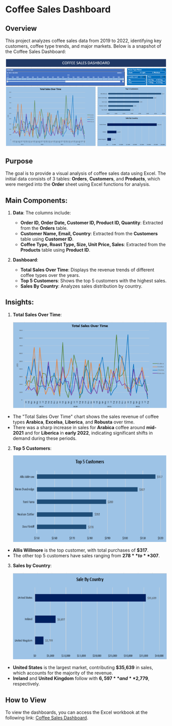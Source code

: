 # Coffee Sales Dashboard

## Overview
This project analyzes coffee sales data from 2019 to 2022, identifying key customers, coffee type trends, and major markets. Below is a snapshot of the Coffee Sales Dashboard:

<p align="center">
  <img src="https://raw.githubusercontent.com/hiephoangt/Coffee-Sales-Dashboard-Excel-Project/main/Image/Coffee_Sales_Dashboard.png" width="500"/>
</p>

## Purpose
The goal is to provide a visual analysis of coffee sales data using Excel. The initial data consists of 3 tables: **Orders**, **Customers**, and **Products**, which were merged into the **Order** sheet using Excel functions for analysis.

## Main Components:
1. **Data**: The columns include:
   - **Order ID, Order Date, Customer ID, Product ID, Quantity**: Extracted from the **Orders** table.
   - **Customer Name, Email, Country**: Extracted from the **Customers** table using **Customer ID**.
   - **Coffee Type, Roast Type, Size, Unit Price, Sales**: Extracted from the **Products** table using **Product ID**.

2. **Dashboard**:
   - **Total Sales Over Time**: Displays the revenue trends of different coffee types over the years.
   - **Top 5 Customers**: Shows the top 5 customers with the highest sales.
   - **Sales By Country**: Analyzes sales distribution by country.

## Insights:
1. **Total Sales Over Time**:
   <p align="center">
     <img src="https://raw.githubusercontent.com/hiephoangt/Coffee-Sales-Dashboard-Excel-Project/main/Image/Total_Sales_Over_Time.png" width="500"/>
   </p>
 - The "Total Sales Over Time" chart shows the sales revenue of coffee types **Arabica**, **Excelsa**, **Liberica**, and **Robusta** over time. 
 - There was a sharp increase in sales for **Arabica** coffee around **mid-2021** and for **Liberica** in **early 2022**, indicating significant shifts in demand during these periods.


2. **Top 5 Customers**:
   <p align="center">
     <img src="https://raw.githubusercontent.com/hiephoangt/Coffee-Sales-Dashboard-Excel-Project/main/Image/Top_5_Customer.png" width="500"/>
   </p>
- **Allis Willmore** is the top customer, with total purchases of **$317**. 
- The other top 5 customers have sales ranging from **$278** to **$307**.


3. **Sales by Country**:
   <p align="center">
     <img src="https://raw.githubusercontent.com/hiephoangt/Coffee-Sales-Dashboard-Excel-Project/main/Image/Sales_By_Country.png" width="500"/>
   </p>
- **United States** is the largest market, contributing **$35,639** in sales, which accounts for the majority of the revenue. 
- **Ireland** and **United Kingdom** follow with **$6,597** and **$2,779**, respectively.


## How to View
To view the dashboards, you can access the Excel workbook at the following link: [Coffee Sales Dashboard](https://github.com/hiephoangt/Coffee-Sales-Dashboard-Excel-Project/blob/main/coffeeOrdersDashBoard.xlsb.xlsx).

